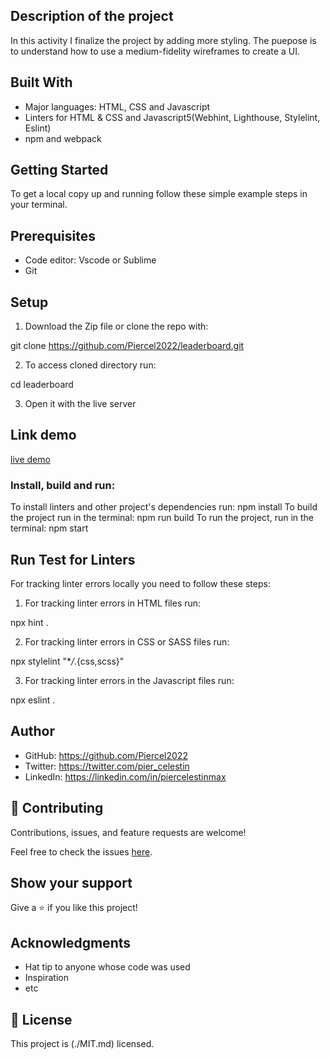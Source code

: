 ## Description of the project
In this activity I finalize the project by adding more styling. The puepose is to understand how to use a medium-fidelity wireframes to create a UI.

## Built With

- Major languages: HTML, CSS and Javascript
- Linters for HTML & CSS and Javascript5(Webhint, Lighthouse, Stylelint, Eslint)
- npm and webpack


## Getting Started

To get a local copy up and running follow these simple example steps in your terminal.
## Prerequisites
- Code editor: Vscode or Sublime
- Git

## Setup 

1. Download the Zip file or clone the repo with:

git clone https://github.com/Piercel2022/leaderboard.git

2. To access cloned directory run:

cd leaderboard

3. Open it with the live server


## Link demo
[live demo](https://piercel2022.github.io/leaderboard/dist)

### Install, build and run: 
To install linters and other project's dependencies run: npm install
To build the project run in the terminal: npm run build
To run the project, run in the terminal: npm start

## Run Test for Linters
For tracking linter errors locally you need to follow these steps:

1. For tracking linter errors in HTML files run:

npx hint .

2. For tracking linter errors in CSS or SASS files run:

npx stylelint "\*_/_.{css,scss}"

3. For tracking linter errors in the Javascript files run:

npx eslint .


## Author

- GitHub: https://github.com/Piercel2022
- Twitter: https://twitter.com/pier_celestin
- LinkedIn: https://linkedin.com/in/piercelestinmax


## 🤝 Contributing

Contributions, issues, and feature requests are welcome!

Feel free to check the issues [here](https://github.com/Piercel2022/leaderboard/issues).

## Show your support

Give a ⭐️ if you like this project!

## Acknowledgments

- Hat tip to anyone whose code was used
- Inspiration
- etc

## 📝 License

This project is (./MIT.md) licensed.
